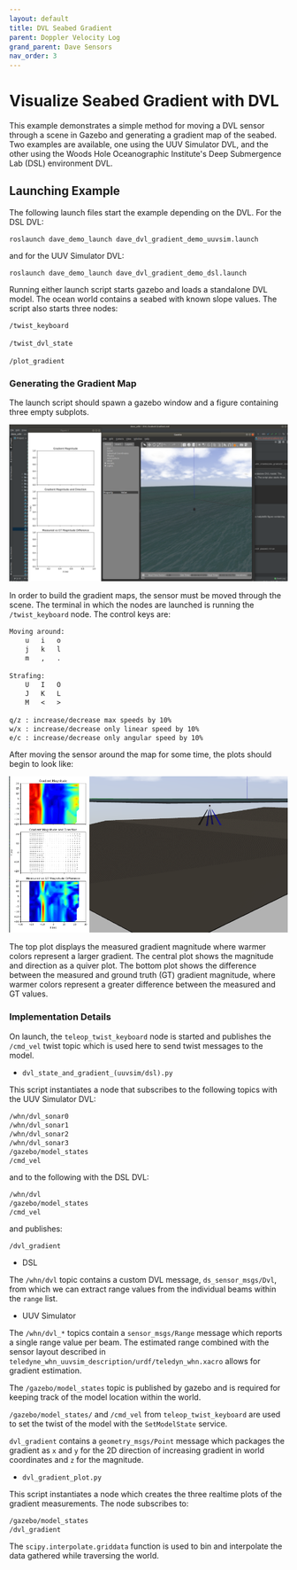 ```yaml
---
layout: default
title: DVL Seabed Gradient
parent: Doppler Velocity Log
grand_parent: Dave Sensors
nav_order: 3
---
```


# Visualize Seabed Gradient with DVL

This example demonstrates a simple method for moving a DVL sensor through a scene in Gazebo and generating a gradient map of the seabed. Two examples are available, one using the UUV Simulator DVL, and the other using the Woods Hole Oceanographic Institute's Deep Submergence Lab (DSL) environment DVL.

## Launching Example

The following launch files start the example depending on the DVL. For the
DSL DVL:

```
roslaunch dave_demo_launch dave_dvl_gradient_demo_uuvsim.launch
```
and for the UUV Simulator DVL:

```
roslaunch dave_demo_launch dave_dvl_gradient_demo_dsl.launch
```
Running either launch script starts gazebo and loads a standalone DVL model. The ocean world contains a seabed with known slope values. The script also starts three nodes:

```
/twist_keyboard

/twist_dvl_state

/plot_gradient
```
### Generating the Gradient Map

The launch script should spawn a gazebo window and a figure containing three empty subplots.

![/images/dvl_gradient_startup.png](../images/dvl_gradient_startup.png)

In order to build the gradient maps, the sensor must be moved through the
scene. The terminal in which the nodes are launched is running the
`/twist_keyboard` node. The control keys are:

```
Moving around:
    u   i   o
    j   k   l
    m   ,   .

Strafing:
    U   I   O
    J   K   L
    M   <   >

q/z : increase/decrease max speeds by 10%
w/x : increase/decrease only linear speed by 10%
e/c : increase/decrease only angular speed by 10%
```
After moving the sensor around the map for some time, the plots should begin to look like:

![/images/dvl_gradient.png](../images/dvl_gradient.png)

The top plot displays the measured gradient magnitude where warmer colors
represent a larger gradient. The central plot shows the magnitude and direction as a quiver plot. The bottom plot shows the difference between the measured and ground truth (GT) gradient magnitude, where warmer colors represent a greater difference between the measured and GT values.

### Implementation Details
On launch, the `teleop_twist_keyboard` node is started and publishes the
`/cmd_vel` twist topic which is used here to send twist messages to the model.

- `dvl_state_and_gradient_(uuvsim/dsl).py`

This script instantiates a node that subscribes to the following topics with the UUV Simulator DVL:

```
/whn/dvl_sonar0
/whn/dvl_sonar1
/whn/dvl_sonar2
/whn/dvl_sonar3
/gazebo/model_states
/cmd_vel
```
and to the following with the DSL DVL:

```
/whn/dvl
/gazebo/model_states
/cmd_vel
```
and publishes:
```
/dvl_gradient
```
- DSL

The `/whn/dvl` topic contains a custom DVL message, `ds_sensor_msgs/Dvl`, from which we can extract range values from the individual beams within the `range` list.

- UUV Simulator

The `/whn/dvl_*` topics contain a `sensor_msgs/Range` message which reports a single range value per beam. The estimated range combined with the sensor layout described in `teledyne_whn_uuvsim_description/urdf/teledyn_whn.xacro` allows for gradient estimation.

The `/gazebo/model_states` topic is published by gazebo and is required for keeping track of the model location within the world.

`/gazebo/model_states/` and `/cmd_vel` from `teleop_twist_keyboard` are used to set the twist of the model with the `SetModelState` service.

`dvl_gradient` contains a `geometry_msgs/Point` message which packages the gradient as `x` and `y` for the 2D direction of increasing gradient in world coordinates and `z` for the magnitude.

- `dvl_gradient_plot.py`

This script instantiates a node which creates the three realtime plots of the
gradient measurements. The node subscribes to:

```
/gazebo/model_states
/dvl_gradient
```

The `scipy.interpolate.griddata` function is used to bin and interpolate the
data gathered while traversing the world.
